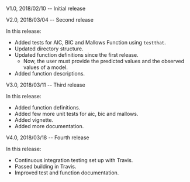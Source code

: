 V1.0, 2018/02/10 -- Initial release

V2.0, 2018/03/04 -- Second release

In this release:

* Added tests for AIC, BIC and Mallows Function using `testthat`.
* Updated directory structure.
* Updated function definitions since the first release.
  * Now, the user must provide the predicted values and the observed values of a model.
* Added function descriptions.

V3.0, 2018/03/11 -- Third release

In this release:

* Added function definitions.
* Added few more unit tests for aic, bic and mallows.
* Added vignette.
* Added more documentation.

V4.0, 2018/03/18 -- Fourth release

In this release:

* Continuous integration testing set up with Travis.
* Passed building in Travis.
* Improved test and function documentation. 
